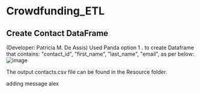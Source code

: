 # Crowdfunding_ETL

## Create Contact DataFrame 
(Developer: Patricia M. De Assis)
Used Panda option 1 . to create Dataframe that contains: "contact_id", "first_name", "last_name", "email", as per below:
![image](https://github.com/shenaepepper/Crowdfunding_ETL/assets/143486132/a5e0e246-afdf-4579-aa62-9b7246e593be)

The output contacts.csv file can be found in the Resource folder. 

adding message alex
